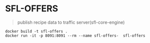 # SFL-OFFERS 
> publish recipe data to traffic server(sfl-core-engine)   

	docker build -t sfl-offers .
   	docker run -it -p 8091:8091 --rm --name sfl-offers-  sfl-offers
